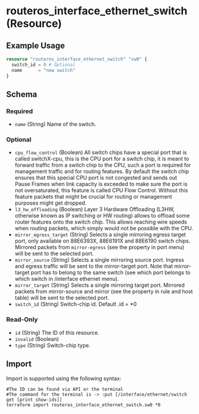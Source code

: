 # routeros_interface_ethernet_switch (Resource)


## Example Usage
```terraform
resource "routeros_interface_ethernet_switch" "sw0" {
  switch_id = 0 # Optional
  name      = "new switch"
}
```

<!-- schema generated by tfplugindocs -->
## Schema

### Required

- `name` (String) Name of the switch.

### Optional

- `cpu_flow_control` (Boolean) All switch chips have a special port that is called switchX-cpu, this is the CPU port for a switch chip, it is meant to forward traffic from a switch chip to the CPU, such a port is required for management traffic and for routing features. By default the switch chip ensures that this special CPU port is not congested and sends out Pause Frames when link capacity is exceeded to make sure the port is not oversaturated, this feature is called CPU Flow Control. Without this feature packets that might be crucial for routing or management purposes might get dropped.
- `l3_hw_offloading` (Boolean) Layer 3 Hardware Offloading (L3HW, otherwise known as IP switching or HW routing) allows to offload some router features onto the switch chip. This allows reaching wire speeds when routing packets, which simply would not be possible with the CPU.
- `mirror_egress_target` (String) Selects a single mirroring egress target port, only available on 88E6393X, 88E6191X and 88E6190 switch chips. Mirrored packets from `mirror-egress` (see the property in port menu) will be sent to the selected port.
- `mirror_source` (String) Selects a single mirroring source port. Ingress and egress traffic will be sent to the mirror-target port. Note that mirror-target port has to belong to the same switch (see which port belongs to which switch in /interface ethernet menu).
- `mirror_target` (String) Selects a single mirroring target port. Mirrored packets from mirror-source and mirror (see the property in rule and host table) will be sent to the selected port.
- `switch_id` (String) Switch-chip id. Default .id = *0

### Read-Only

- `id` (String) The ID of this resource.
- `invalid` (Boolean)
- `type` (String) Switch-chip type.

## Import
Import is supported using the following syntax:
```shell
#The ID can be found via API or the terminal
#The command for the terminal is -> :put [/interface/ethernet/switch get [print show-ids]]
terraform import routeros_interface_ethernet_switch.sw0 *0
```
